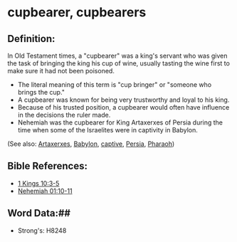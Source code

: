 # cupbearer, cupbearers #

## Definition: ##

In Old Testament times, a "cupbearer" was a king's servant who was given the task of bringing the king his cup of wine, usually tasting the wine first to make sure it had not been poisoned.

* The literal meaning of this term is "cup bringer" or "someone who brings the cup."
* A cupbearer was known for being very trustworthy and loyal to his king.
* Because of his trusted position, a cupbearer would often have influence in the decisions the ruler made.
* Nehemiah was the cupbearer for King Artaxerxes of Persia during the time when some of the Israelites were in captivity in Babylon.

(See also: [Artaxerxes](../names/artaxerxes.md), [Babylon](../names/babylon.md), [captive](captive.md), [Persia](../names/persia.md), [Pharaoh](../names/pharaoh.md))

## Bible References: ##

* [1 Kings 10:3-5](rc://en/tn/help/1ki/10/03)
* [Nehemiah 01:10-11](rc://en/tn/help/neh/01/10)

## Word Data:##

* Strong's: H8248
